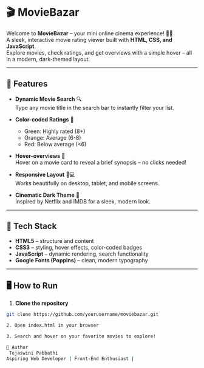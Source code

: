 # 🎬 MovieBazar

Welcome to **MovieBazar** – your mini online cinema experience! 🍿✨  
A sleek, interactive movie rating viewer built with **HTML, CSS, and JavaScript**.  
Explore movies, check ratings, and get overviews with a simple hover – all in a modern, dark-themed layout.  

---

## 🚀 Features

- **Dynamic Movie Search** 🔍  
  Type any movie title in the search bar to instantly filter your list.  

- **Color-coded Ratings** 🌈  
  - Green: Highly rated (8+)  
  - Orange: Average (6-8)  
  - Red: Below average (<6)  

- **Hover-overviews** 🎥  
  Hover on a movie card to reveal a brief synopsis – no clicks needed!  

- **Responsive Layout** 📱💻  
  Works beautifully on desktop, tablet, and mobile screens.  

- **Cinematic Dark Theme** 🌌  
  Inspired by Netflix and IMDB for a sleek, modern look.  

---

## 🎨 Tech Stack

- **HTML5** – structure and content  
- **CSS3** – styling, hover effects, color-coded badges  
- **JavaScript** – dynamic rendering, search functionality  
- **Google Fonts (Poppins)** – clean, modern typography  

---

## 🖥 How to Run

1. **Clone the repository**
```bash
git clone https://github.com/yourusername/moviebazar.git

2. Open index.html in your browser

3. Search and hover on your favorite movies to explore!

📝 Author
 Tejaswini Pabbathi
Aspiring Web Developer | Front-End Enthusiast | 
